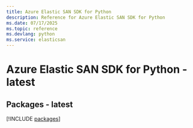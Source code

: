 ```yaml
---
title: Azure Elastic SAN SDK for Python
description: Reference for Azure Elastic SAN SDK for Python
ms.date: 07/17/2025
ms.topic: reference
ms.devlang: python
ms.service: elasticsan
---
```

# Azure Elastic SAN SDK for Python - latest
## Packages - latest
[!INCLUDE [packages](elastic-san-index.md)]